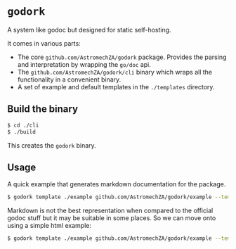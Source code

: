 # `godork`

A system like godoc but designed for static self-hosting.

It comes in various parts:

- The core `github.com/AstromechZA/godork` package. Provides the parsing and interpretation by wrapping the `go/doc`
api.
- The `github.com/AstromechZA/godork/cli` binary which wraps all the functionality in a convenient binary.
- A set of example and default templates in the `./templates` directory.

## Build the binary

```bash
$ cd ./cli
$ ./build
```

This creates the `godork` binary.

## Usage

A quick example that generates markdown documentation for the package.

```bash
$ godork template ./example github.com/AstromechZA/godork/example --template templates/markdown.md.template > templates/markdown.example.md
```

Markdown is not the best representation when compared to the official godoc stuff but it may be suitable in some places.
So we can move onto using a simple html example:

```bash
$ godork template ./example github.com/AstromechZA/godork/example --template templates/milligram.html.template --html-mode > templates/milligram.example.html
```
